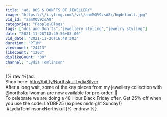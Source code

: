```yaml
---
title: "ad. DOS & DON’TS OF JEWELLERY"
image: "https:\/\/i.ytimg.com\/vi\/aamMQV9zsA8\/hqdefault.jpg"
vid_id: "aamMQV9zsA8"
categories: "People-Blogs"
tags: ["dos and Don’ts","jewellery styling","jewelry styling"]
date: "2021-11-28T18:49:56+03:00"
vid_date: "2021-11-26T16:48:30Z"
duration: "PT1M"
viewcount: "24413"
likeCount: "1203"
dislikeCount: "30"
channel: "Lydia Tomlinson"
---
```

{% raw %}ad.<br />Shop here: <a rel="nofollow" target="blank" href="http://bit.ly/NorthskullLydiaSilver">http://bit.ly/NorthskullLydiaSilver</a><br />After a long wait, some of the key pieces from my jewellery collection with @northskullwoman are now available for pre-order! 🎉<br />To celebrate we are doing a 48 Hour Black Friday offer. Get 25% off when you use the code: LYDBF25 (expires midnight Sunday!)  #LydiaTomlinsonxNorthskull{% endraw %}
